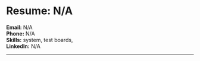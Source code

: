 # Resume: N/A

**Email:** N/A  
**Phone:** N/A  
**Skills:** system, test boards,  
**LinkedIn:** N/A  

---
